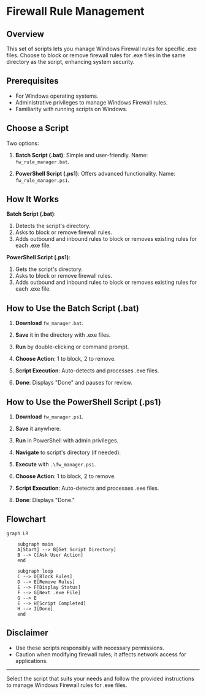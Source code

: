 # Firewall Rule Management

## Overview

This set of scripts lets you manage Windows Firewall rules for specific .exe files. Choose to block or remove firewall rules for .exe files in the same directory as the script, enhancing system security.

## Prerequisites

- For Windows operating systems.
- Administrative privileges to manage Windows Firewall rules.
- Familiarity with running scripts on Windows.

## Choose a Script

Two options:

1. **Batch Script (.bat)**: Simple and user-friendly. Name: `fw_rule_manager.bat`.

2. **PowerShell Script (.ps1)**: Offers advanced functionality. Name: `fw_rule_manager.ps1`.

## How It Works

**Batch Script (.bat)**:

1. Detects the script's directory.
2. Asks to block or remove firewall rules.
3. Adds outbound and inbound rules to block or removes existing rules for each .exe file.

**PowerShell Script (.ps1)**:

1. Gets the script's directory.
2. Asks to block or remove firewall rules.
3. Adds outbound and inbound rules to block or removes existing rules for each .exe file.

## How to Use the Batch Script (.bat)

1. **Download** `fw_manager.bat`.

2. **Save** it in the directory with .exe files.

3. **Run** by double-clicking or command prompt.

4. **Choose Action**: 1 to block, 2 to remove.

5. **Script Execution**: Auto-detects and processes .exe files.

6. **Done**: Displays "Done" and pauses for review.

## How to Use the PowerShell Script (.ps1)

1. **Download** `fw_manager.ps1`.

2. **Save** it anywhere.

3. **Run** in PowerShell with admin privileges.

4. **Navigate** to script's directory (if needed).

5. **Execute** with `.\fw_manager.ps1`.

6. **Choose Action**: 1 to block, 2 to remove.

7. **Script Execution**: Auto-detects and processes .exe files.

8. **Done**: Displays "Done."

## Flowchart 

```mermaid
graph LR

    subgraph main
    A[Start] --> B[Get Script Directory]
    B --> C[Ask User Action]
    end

    subgraph loop
    C --> D[Block Rules]
    D --> E[Remove Rules]
    E --> F[Display Status]
    F --> G[Next .exe File]
    G --> E
    E --> H[Script Completed]
    H --> I[Done]
    end
```

## Disclaimer

- Use these scripts responsibly with necessary permissions.
- Caution when modifying firewall rules; it affects network access for applications.

---

Select the script that suits your needs and follow the provided instructions to manage Windows Firewall rules for .exe files.
